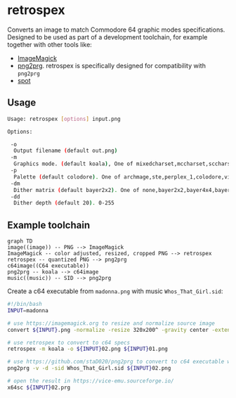 # retrospex

Converts an image to match Commodore 64 graphic modes specifications.
Designed to be used as part of a development toolchain, for example together with other tools like:

- [ImageMagick](https://imagemagick.org/index.php)
- [png2prg](https://github.com/staD020/png2prg). retrospex is specifically designed for compatibility with `png2prg`
- [spot](https://github.com/spartaomg/spot_cpp)

## Usage

```bash
Usage: retrospex [options] input.png

Options:

 -o
  Output filename (default out.png)
 -m
  Graphics mode. (default koala), One of mixedcharset,mccharset,sccharset,koala,hires
 -p
  Palette (default colodore). One of archmage,ste,perplex_1,colodore,vice,vice_old_lum,vice_371_internal,pantaloon,lenyn,pepto,electric,perplex_2
 -dm
  Dither matrix (default bayer2x2). One of none,bayer2x2,bayer4x4,bayer8x8
 -dd
  Dither depth (default 20). 0-255
```

## Example toolchain

```mermaid
graph TD
image((image)) -- PNG --> ImageMagick
ImageMagick -- color adjusted, resized, cropped PNG --> retrospex
retrospex -- quantized PNG --> png2prg
c64image((C64 executable))
png2prg -- koala --> c64image
music((music)) -- SID --> png2prg
```

Create a c64 executable from `madonna.png` with music `Whos_That_Girl.sid`:

```bash
#!/bin/bash
INPUT=madonna

# use https://imagemagick.org to resize and normalize source image
convert ${INPUT}.png -normalize -resize 320x200^ -gravity center -extent 320x200 ${INPUT}01.png

# use retrospex to convert to c64 specs
retrospex -m koala -o ${INPUT}02.png ${INPUT}01.png

# use https://github.com/staD020/png2prg to convert to c64 executable with music
png2prg -v -d -sid Whos_That_Girl.sid ${INPUT}02.png

# open the result in https://vice-emu.sourceforge.io/
x64sc ${INPUT}02.prg
```
